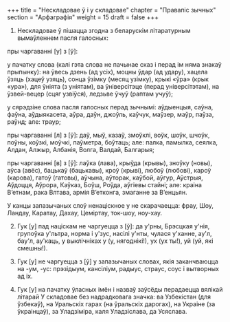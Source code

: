 +++
title = "Нескладовае ў і у складовае"
chapter = "Правапic зычных"
section = "Арфаграфія"
weight = 15
draft = false
+++

1. Нескладовае ў пішацца згодна з беларускім літаратурным вымаўленнем пасля галосных:

пры чаргаванні [у] з [ў]:

у пачатку слова (калі гэта слова не пачынае сказ і перад ім няма знакаў прыпынку): на ўвесь дзень (ад усіх), моцны ўдар (ад удару), хацела ўзяць (хацеў узяць), сонца ўзімку (месяц узімку), крыкі «ўра» (крык «ура»), для ўніята (з уніятам), ва ўніверсітэце (перад універсітэтам), на ўзвей-вецер (сцяг узвіўся), ледзьве ўчуў (раптам учуў);

у сярэдзіне слова пасля галосных перад зычнымі: аўдыенцыя, саўна, фаўна, аўдыякасета, аўра, даўн, джоўль, каўчук, маўзер, маўр, паўза, раўнд; але: траур;

пры чаргаванні [л] з [ў]: даў, мыў, казаў, змоўклі, воўк, шоўк, шчоўк, поўны, коўзкі, моўчкі, паўметра, боўтаць; але: палка, памылка, сеялка, Алдан, Алжыр, Албанія, Волга, Валдай, Балгарыя;

пры чаргаванні [в] з [ў]: лаўка (лава), крыўда (крывы), зноўку (новы), аўса (авёс), бацькаў (бацькавы), кроў (крыві), любоў (любові), кароў (карова), гатоў (гатовы), аўчына, аўторак, каўбой, аўгур, Аўстрыя, Аўдоцця, Аўрора, Каўказ, Боўш, Роўда, аўгіевы стайні; але: краіна В’етнам, рака Влтава, армія В’етконга, змаганне за В’енцьян.

У канцы запазычаных слоў ненаціскное у не скарачаецца: фрау, Шоу, Ландау, Каратау, Дахау, Цеміртау, ток-шоу, ноу-хау.

2. Гук [у] пад націскам не чаргуецца з [ў]: да у'рны, Брэсцкая у'нія, групоўка у'льтра, норма і у'зус, насілі у'нты, чулася у'ханне, ау'л, бау'л, ау'каць, у выклічніках у (у, нягоднікі!), ух (ух ты!), уй (уй, які смешны!).

3. Гук [у] не чаргуецца з [ў] у запазычаных словах, якія заканчваюцца на -ум, -ус: прэзідыум, кансіліум, радыус, страус, соус і вытворных ад іх.

4. Гук [у] на пачатку ўласных імён і назваў заўсёды перадаецца вялікай літарай У складовае без надрадковага значка: ва Узбекістан (для ўзбекаў), на Уральскіх гарах (на ўральскіх дарогах), на Украіне (за ўкраінцаў), за Уладзіміра, каля Уладзіслава, да Усяслава.